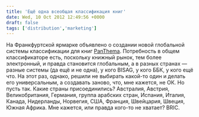 ```yaml
---
title: 'Ещё одна всеобщая классификация книг'
date: Wed, 10 Oct 2012 12:49:56 +0000
draft: false
tags: ['distribution','marketing']
---
```


На Франкфуртской ярмарке объявлено о создании новой глобальной системы классификации для книг [PanThema](http://www.panthema.org/). Потребность в общем классификаторе есть, поскольку книжный рынок, тем более электронный, и правда становится глобальным, а в разных странах — разные системы (да ещё и не одна), у кого BISAG, у кого ББК, у кого ещё что. На этот раз, однако, решили не выбирать какой-то один и делать его универсальным, а создавать заново, что, мне кажется, не ОК. Но пусть так. Какие страны присоединились? Австралия, Австрия, Великобритания, Германия, группа арабских стран, Испания, Италия, Канада, Нидерланды, Норвегия, США, Франция, Швейцария, Швеция, Южная Африка. Мне кажется, или правда кого-то не хватает? BRIC.